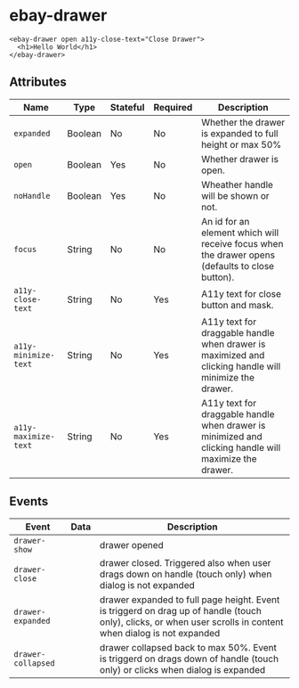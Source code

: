 # ebay-drawer

```marko
<ebay-drawer open a11y-close-text="Close Drawer">
  <h1>Hello World</h1>
</ebay-drawer>
```

## Attributes

Name | Type | Stateful | Required | Description
--- | --- | --- | --- | ---
`expanded` | Boolean | No | No | Whether the drawer is expanded to full height or max 50%
`open` | Boolean | Yes | No | Whether drawer is open.
`noHandle` | Boolean | Yes | No | Wheather handle will be shown or not.
`focus` | String | No | No | An id for an element which will receive focus when the drawer opens (defaults to close button).
`a11y-close-text` | String | No | Yes | A11y text for close button and mask.
`a11y-minimize-text` | String | No | Yes | A11y text for draggable handle when drawer is maximized and clicking handle will minimize the drawer.
`a11y-maximize-text` | String | No | Yes | A11y text for draggable handle when drawer is minimized and clicking handle will maximize the drawer.

## Events

Event | Data | Description
--- | --- | ---
`drawer-show` |  | drawer opened
`drawer-close` |  | drawer closed. Triggered also when user drags down on handle (touch only) when dialog is not expanded
`drawer-expanded` |  | drawer expanded to full page height. Event is triggerd on drag up of handle (touch only), clicks, or when user scrolls in content when dialog is not expanded
`drawer-collapsed` |  | drawer collapsed back to max 50%. Event is triggerd on drags down of handle (touch only) or clicks when dialog is expanded
